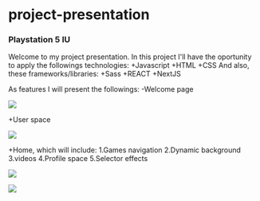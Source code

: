 # project-presentation

### Playstation 5 IU

Welcome to my project presentation.
In this project I'll have the oportunity to apply the followings technologies:
+Javascript
+HTML
+CSS
And also, these frameworks/libraries:
+Sass
+REACT
+NextJS

As features I will present the followings:
-Welcome page

![](/images/welcome-page.jpg)

+User space

![](/images/users-page.jpg)

+Home, which will include:
1.Games navigation
2.Dynamic background
3.videos
4.Profile space
5.Selector effects

![](/images/ps5-home.jpg)

![](/images/profile-page.jpg)
